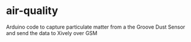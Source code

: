 air-quality
===========

Arduino code to capture particulate matter from a the Groove Dust Sensor and send the data to Xively over GSM
